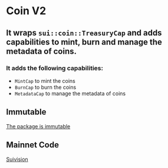 # Coin V2

## It wraps `sui::coin::TreasuryCap` and adds capabilities to mint, burn and manage the metadata of coins.

### It adds the following capabilities:

- `MintCap` to mint the coins
- `BurnCap` to burn the coins
- `MetadataCap` to manage the metadata of coins

## Immutable

[The package is immutable](https://suivision.xyz/txblock/9AKzdQfHwhDjWw7Vu2KmxwG1cLYihCgdjEpRhmTEwmTJ)

## Mainnet Code

[Suivision](https://suivision.xyz/package/0xc8f25fd69685839ded5afafd564d4fde85061fb405eb5c4fbd073d8e3a75ba91?tab=Code)
